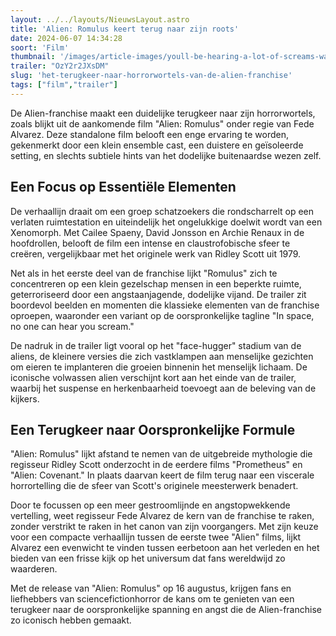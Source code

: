 ```yaml
---
layout: ../../layouts/NieuwsLayout.astro
title: 'Alien: Romulus keert terug naar zijn roots'
date: 2024-06-07 14:34:28
soort: 'Film'
thumbnail: '/images/article-images/youll-be-hearing-a-lot-of-screams-watching-alien-romulus-1717377573.jpg'
trailer: "OzY2r2JXsDM"
slug: 'het-terugkeer-naar-horrorwortels-van-de-alien-franchise'
tags: ["film","trailer"]
---
```


De Alien-franchise maakt een duidelijke terugkeer naar zijn horrorwortels, zoals blijkt uit de aankomende film "Alien: Romulus" onder regie van Fede Alvarez. Deze standalone film belooft een enge ervaring te worden, gekenmerkt door een klein ensemble cast, een duistere en geïsoleerde setting, en slechts subtiele hints van het dodelijke buitenaardse wezen zelf.

## **Een Focus op Essentiële Elementen**

De verhaallijn draait om een groep schatzoekers die rondscharrelt op een verlaten ruimtestation en uiteindelijk het ongelukkige doelwit wordt van een Xenomorph. Met Cailee Spaeny, David Jonsson en Archie Renaux in de hoofdrollen, belooft de film een intense en claustrofobische sfeer te creëren, vergelijkbaar met het originele werk van Ridley Scott uit 1979.

Net als in het eerste deel van de franchise lijkt "Romulus" zich te concentreren op een klein gezelschap mensen in een beperkte ruimte, geterroriseerd door een angstaanjagende, dodelijke vijand. De trailer zit boordevol beelden en momenten die klassieke elementen van de franchise oproepen, waaronder een variant op de oorspronkelijke tagline "In space, no one can hear you scream."

De nadruk in de trailer ligt vooral op het "face-hugger" stadium van de aliens, de kleinere versies die zich vastklampen aan menselijke gezichten om eieren te implanteren die groeien binnenin het menselijk lichaam. De iconische volwassen alien verschijnt kort aan het einde van de trailer, waarbij het suspense en herkenbaarheid toevoegt aan de beleving van de kijkers.

## **Een Terugkeer naar Oorspronkelijke Formule**

"Alien: Romulus" lijkt afstand te nemen van de uitgebreide mythologie die regisseur Ridley Scott onderzocht in de eerdere films "Prometheus" en "Alien: Covenant." In plaats daarvan keert de film terug naar een viscerale horrortelling die de sfeer van Scott's originele meesterwerk benadert.

Door te focussen op een meer gestroomlijnde en angstopwekkende vertelling, weet regisseur Fede Alvarez de kern van de franchise te raken, zonder verstrikt te raken in het canon van zijn voorgangers. Met zijn keuze voor een compacte verhaallijn tussen de eerste twee "Alien" films, lijkt Alvarez een evenwicht te vinden tussen eerbetoon aan het verleden en het bieden van een frisse kijk op het universum dat fans wereldwijd zo waarderen.

Met de release van "Alien: Romulus" op 16 augustus, krijgen fans en liefhebbers van sciencefictionhorror de kans om te genieten van een terugkeer naar de oorspronkelijke spanning en angst die de Alien-franchise zo iconisch hebben gemaakt.
